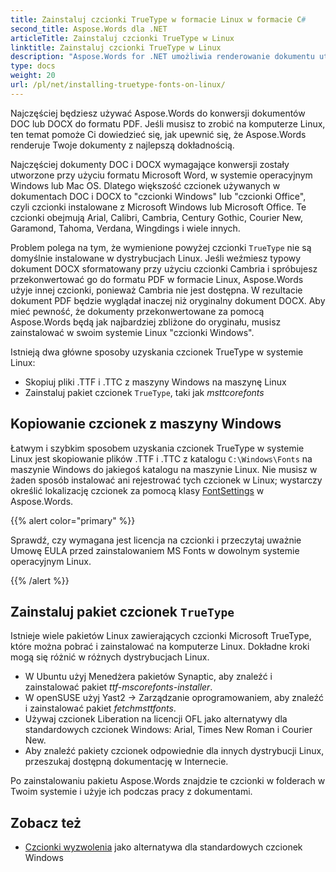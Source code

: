 ```yaml
---
title: Zainstaluj czcionki TrueType w formacie Linux w formacie C#
second_title: Aspose.Words dla .NET
articleTitle: Zainstaluj czcionki TrueType w Linux
linktitle: Zainstaluj czcionki TrueType w Linux
description: "Aspose.Words for .NET umożliwia renderowanie dokumentu utworzonego przy użyciu formatu Microsoft Word na maszynie Linux z największą dokładnością przy użyciu formatu C#. Aby to osiągnąć, skopiuj pliki czcionek z maszyny Windows lub zainstaluj pakiet czcionek `TrueType` na swojej maszynie Linux w C#."
type: docs
weight: 20
url: /pl/net/installing-truetype-fonts-on-linux/
---
```


Najczęściej będziesz używać Aspose.Words do konwersji dokumentów DOC lub DOCX do formatu PDF. Jeśli musisz to zrobić na komputerze Linux, ten temat pomoże Ci dowiedzieć się, jak upewnić się, że Aspose.Words renderuje Twoje dokumenty z najlepszą dokładnością.

Najczęściej dokumenty DOC i DOCX wymagające konwersji zostały utworzone przy użyciu formatu Microsoft Word, w systemie operacyjnym Windows lub Mac OS. Dlatego większość czcionek używanych w dokumentach DOC i DOCX to "czcionki Windows" lub "czcionki Office", czyli czcionki instalowane z Microsoft Windows lub Microsoft Office. Te czcionki obejmują Arial, Calibri, Cambria, Century Gothic, Courier New, Garamond, Tahoma, Verdana, Wingdings i wiele innych.

Problem polega na tym, że wymienione powyżej czcionki `TrueType` nie są domyślnie instalowane w dystrybucjach Linux. Jeśli weźmiesz typowy dokument DOCX sformatowany przy użyciu czcionki Cambria i spróbujesz przekonwertować go do formatu PDF w formacie Linux, Aspose.Words użyje innej czcionki, ponieważ Cambria nie jest dostępna. W rezultacie dokument PDF będzie wyglądał inaczej niż oryginalny dokument DOCX. Aby mieć pewność, że dokumenty przekonwertowane za pomocą Aspose.Words będą jak najbardziej zbliżone do oryginału, musisz zainstalować w swoim systemie Linux "czcionki Windows".

Istnieją dwa główne sposoby uzyskania czcionek TrueType w systemie Linux:

- Skopiuj pliki .TTF i .TTC z maszyny Windows na maszynę Linux
- Zainstaluj pakiet czcionek `TrueType`, taki jak *msttcorefonts*

## Kopiowanie czcionek z maszyny Windows

Łatwym i szybkim sposobem uzyskania czcionek TrueType w systemie Linux jest skopiowanie plików .TTF i .TTC z katalogu `C:\Windows\Fonts` na maszynie Windows do jakiegoś katalogu na maszynie Linux. Nie musisz w żaden sposób instalować ani rejestrować tych czcionek w Linux; wystarczy określić lokalizację czcionek za pomocą klasy [FontSettings](https://reference.aspose.com/words/net/aspose.words.fonts/fontsettings/) w Aspose.Words.

{{% alert color="primary" %}}

Sprawdź, czy wymagana jest licencja na czcionki i przeczytaj uważnie Umowę EULA przed zainstalowaniem MS Fonts w dowolnym systemie operacyjnym Linux.

{{% /alert %}}

## Zainstaluj pakiet czcionek `TrueType`

Istnieje wiele pakietów Linux zawierających czcionki Microsoft TrueType, które można pobrać i zainstalować na komputerze Linux. Dokładne kroki mogą się różnić w różnych dystrybucjach Linux.

- W Ubuntu użyj Menedżera pakietów Synaptic, aby znaleźć i zainstalować pakiet *ttf-mscorefonts-installer*.
- W openSUSE użyj Yast2 → Zarządzanie oprogramowaniem, aby znaleźć i zainstalować pakiet *fetchmsttfonts*.
- Używaj czcionek Liberation na licencji OFL jako alternatywy dla standardowych czcionek Windows: Arial, Times New Roman i Courier New.
- Aby znaleźć pakiety czcionek odpowiednie dla innych dystrybucji Linux, przeszukaj dostępną dokumentację w Internecie.

Po zainstalowaniu pakietu Aspose.Words znajdzie te czcionki w folderach w Twoim systemie i użyje ich podczas pracy z dokumentami.

## Zobacz też

- [Czcionki wyzwolenia](https://github.com/liberationfonts) jako alternatywa dla standardowych czcionek Windows
